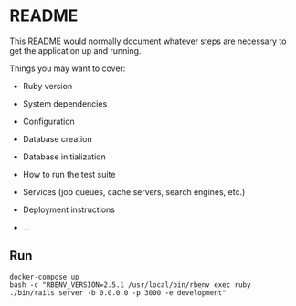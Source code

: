 # README

This README would normally document whatever steps are necessary to get the
application up and running.

Things you may want to cover:

* Ruby version

* System dependencies

* Configuration

* Database creation

* Database initialization

* How to run the test suite

* Services (job queues, cache servers, search engines, etc.)

* Deployment instructions

* ...

## Run
```
docker-compose up
bash -c "RBENV_VERSION=2.5.1 /usr/local/bin/rbenv exec ruby ./bin/rails server -b 0.0.0.0 -p 3000 -e development"
```
